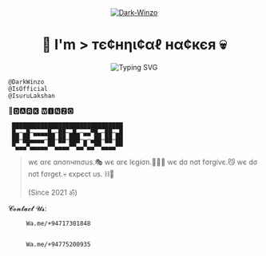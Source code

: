 <div align="center">
 <a href="https://ibb.co/6JHk8WK"><img src="https://i.ibb.co/VpgsxqF/Dark-Winzo.jpg" alt="Dark-Winzo" border="0"></a>
  <h1>🎲 I'm > тє¢нηι¢αℓ нα¢кєя 💀</h1>
</div>

  <p align="center">
<img
        src="https://readme-typing-svg.herokuapp.com?color=%23F70000&size=16&center=true&vCenter=true&multiline=true&lines=We+are+Technical+Hacking+Team+(Since+2021+%E0%A5%90)........"
            alt="Typing SVG"
        />
    </a> 
    
  <div align="left">  

 ```
@DarkWinzo
@IsOfficial
@IsuruLakshan
```
	
🖤🅳🅰🆁🅺 🆆🅸🅽🆉🅾

		     

     ███████████████████████████████
     █▄─▄█─▄▄▄▄█▄─██─▄█▄─▄▄▀█▄─██─▄█
     ██─██▄▄▄▄─██─██─███─▄─▄██─██─██
     ▀▄▄▄▀▄▄▄▄▄▀▀▄▄▄▄▀▀▄▄▀▄▄▀▀▄▄▄▄▀▀
  
  
  
  > wє αrє αnσnчmσus.🎭 wє αrє lєgíσn.👮🏻‍♂ wє dσ nσt fσrgívє.😼 wє dσ nσt fσrgєt.💀 єхpєct us. ⛓💎
>	
> (Since 2021 ॐ)
	
	
	
𝓒𝓸𝓷𝓽𝓪𝓬𝓽 𝓤𝓼:    
	
	     Wa.me/+94717301848
	
	
	     Wa.me/+94775200935
	
